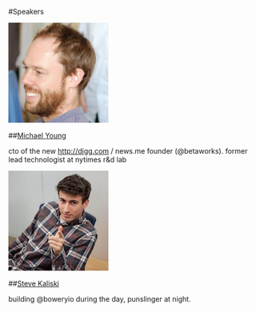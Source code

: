 
#Speakers

![Michael Young](/lib/img/michael-young.png)

##[Michael Young](https://twitter.com/ageiger)

cto of the new http://digg.com  / news.me founder (@betaworks). former lead technologist at nytimes r&d lab


![Steve Kaliski](/lib/img/steve-kaliski.jpeg)

##[Steve Kaliski](https://twitter.com/stevekaliski)

building @boweryio during the day, punslinger at night.